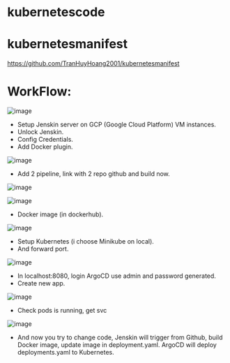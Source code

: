 # kubernetescode
# kubernetesmanifest

https://github.com/TranHuyHoang2001/kubernetesmanifest

# WorkFlow:

![image](https://github.com/TranHuyHoang2001/kubernetescode/assets/93071557/e14571c7-b7b2-4798-9bf0-6d61f3d30f42)

- Setup Jenskin server on GCP (Google Cloud Platform) VM instances.
- Unlock Jenskin.
- Config Credentials.
- Add Docker plugin.

![image](https://github.com/TranHuyHoang2001/kubernetescode/assets/93071557/a953880d-7a84-42fc-904f-e1d12a5d3b01)

- Add 2 pipeline, link with 2 repo github and build now.

![image](https://github.com/TranHuyHoang2001/kubernetescode/assets/93071557/5ac5b624-e0fd-4a3f-bbc2-580b0b11b192)

![image](https://github.com/TranHuyHoang2001/kubernetescode/assets/93071557/47d2f531-9745-44d8-921c-cc708564f649)

- Docker image (in dockerhub).

![image](https://github.com/TranHuyHoang2001/kubernetescode/assets/93071557/c7f26fd8-69d7-4348-8b3f-05a52a0f57f9)

- Setup Kubernetes (i choose Minikube on local).
- And forward port.

![image](https://github.com/TranHuyHoang2001/kubernetescode/assets/93071557/b41a644c-0dce-430e-9162-5f70c8450b55)

- In localhost:8080, login ArgoCD use admin and password generated.
- Create new app.

![image](https://github.com/TranHuyHoang2001/kubernetescode/assets/93071557/4a99ba49-9eaf-4ffc-b2b6-9ddf096796b1)

- Check pods is running, get svc

![image](https://github.com/TranHuyHoang2001/kubernetescode/assets/93071557/8a237007-8bdc-4f7c-8bd7-3a7c09dc7f92)

- And now you try to change code, Jenskin will trigger from Github, build Docker image, update image in deployment.yaml. ArgoCD will 
deploy deployments.yaml to Kubernetes.
